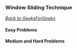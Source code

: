 ### Window Sliding Technique

[_Back to GeeksForGeeks_](../readme.md)

#### Easy Problems
#### Medium and Hard Problems
